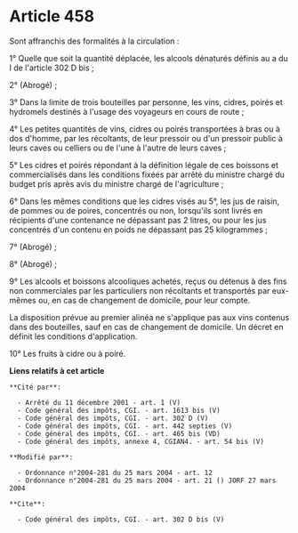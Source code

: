 # Article 458

Sont affranchis des formalités à la circulation : 

1° Quelle que soit la quantité déplacée, les alcools dénaturés définis au a du I de l'article 302 D bis ; 

2° (Abrogé) ; 

3° Dans la limite de trois bouteilles par personne, les vins, cidres, poirés et hydromels destinés à l'usage des voyageurs en
cours de route ; 

4° Les petites quantités de vins, cidres ou poirés transportées à bras ou à dos d'homme, par les récoltants, de leur pressoir
ou d'un pressoir public à leurs caves ou celliers ou de l'une à l'autre de leurs caves ; 

5° Les cidres et poirés répondant à la définition légale de ces boissons et commercialisés dans les conditions fixées par
arrêté du ministre chargé du budget pris après avis du ministre chargé de l'agriculture ; 

6° Dans les mêmes conditions que les cidres visés au 5°, les jus de raisin, de pommes ou de poires, concentrés ou non,
lorsqu'ils sont livrés en récipients d'une contenance ne dépassant pas 2 litres, ou pour les jus concentrés d'un contenu en
poids ne dépassant pas 25 kilogrammes ; 

7° (Abrogé) ; 

8° (Abrogé) ; 

9° Les alcools et boissons alcooliques achetés, reçus ou détenus à des fins non commerciales par les particuliers non
récoltants et transportés par eux-mêmes ou, en cas de changement de domicile, pour leur compte. 

La disposition prévue au premier alinéa ne s'applique pas aux vins contenus dans des bouteilles, sauf en cas de changement de
domicile. Un décret en définit les conditions d'application. 

10° Les fruits à cidre ou à poiré.

**Liens relatifs à cet article**

	**Cité par**:

	  - Arrêté du 11 décembre 2001 - art. 1 (V)
	  - Code général des impôts, CGI. - art. 1613 bis (V)
	  - Code général des impôts, CGI. - art. 302 D (V)
	  - Code général des impôts, CGI. - art. 442 septies (V)
	  - Code général des impôts, CGI. - art. 465 bis (VD)
	  - Code général des impôts, annexe 4, CGIAN4. - art. 54 bis (V)

	**Modifié par**:

	  - Ordonnance n°2004-281 du 25 mars 2004 - art. 12
	  - Ordonnance n°2004-281 du 25 mars 2004 - art. 21 () JORF 27 mars 2004

	**Cite**:

	  - Code général des impôts, CGI. - art. 302 D bis (V)
